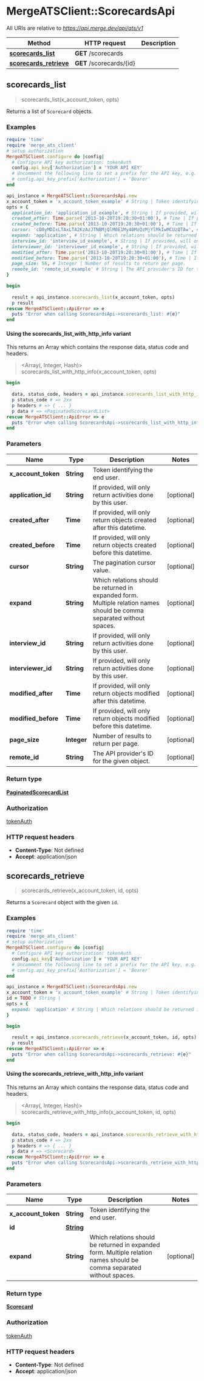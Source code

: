 # MergeATSClient::ScorecardsApi

All URIs are relative to *https://api.merge.dev/api/ats/v1*

| Method | HTTP request | Description |
| ------ | ------------ | ----------- |
| [**scorecards_list**](ScorecardsApi.md#scorecards_list) | **GET** /scorecards |  |
| [**scorecards_retrieve**](ScorecardsApi.md#scorecards_retrieve) | **GET** /scorecards/{id} |  |


## scorecards_list

> <PaginatedScorecardList> scorecards_list(x_account_token, opts)



Returns a list of `Scorecard` objects.

### Examples

```ruby
require 'time'
require 'merge_ats_client'
# setup authorization
MergeATSClient.configure do |config|
  # Configure API key authorization: tokenAuth
  config.api_key['Authorization'] = 'YOUR API KEY'
  # Uncomment the following line to set a prefix for the API key, e.g. 'Bearer' (defaults to nil)
  # config.api_key_prefix['Authorization'] = 'Bearer'
end

api_instance = MergeATSClient::ScorecardsApi.new
x_account_token = 'x_account_token_example' # String | Token identifying the end user.
opts = {
  application_id: 'application_id_example', # String | If provided, will only return activities done by this user.
  created_after: Time.parse('2013-10-20T19:20:30+01:00'), # Time | If provided, will only return objects created after this datetime.
  created_before: Time.parse('2013-10-20T19:20:30+01:00'), # Time | If provided, will only return objects created before this datetime.
  cursor: 'cD0yMDIxLTAxLTA2KzAzJTNBMjQlM0E1My40MzQzMjYlMkIwMCUzQTAw', # String | The pagination cursor value.
  expand: 'application', # String | Which relations should be returned in expanded form. Multiple relation names should be comma separated without spaces.
  interview_id: 'interview_id_example', # String | If provided, will only return activities done by this user.
  interviewer_id: 'interviewer_id_example', # String | If provided, will only return activities done by this user.
  modified_after: Time.parse('2013-10-20T19:20:30+01:00'), # Time | If provided, will only return objects modified after this datetime.
  modified_before: Time.parse('2013-10-20T19:20:30+01:00'), # Time | If provided, will only return objects modified before this datetime.
  page_size: 56, # Integer | Number of results to return per page.
  remote_id: 'remote_id_example' # String | The API provider's ID for the given object.
}

begin
  
  result = api_instance.scorecards_list(x_account_token, opts)
  p result
rescue MergeATSClient::ApiError => e
  puts "Error when calling ScorecardsApi->scorecards_list: #{e}"
end
```

#### Using the scorecards_list_with_http_info variant

This returns an Array which contains the response data, status code and headers.

> <Array(<PaginatedScorecardList>, Integer, Hash)> scorecards_list_with_http_info(x_account_token, opts)

```ruby
begin
  
  data, status_code, headers = api_instance.scorecards_list_with_http_info(x_account_token, opts)
  p status_code # => 2xx
  p headers # => { ... }
  p data # => <PaginatedScorecardList>
rescue MergeATSClient::ApiError => e
  puts "Error when calling ScorecardsApi->scorecards_list_with_http_info: #{e}"
end
```

### Parameters

| Name | Type | Description | Notes |
| ---- | ---- | ----------- | ----- |
| **x_account_token** | **String** | Token identifying the end user. |  |
| **application_id** | **String** | If provided, will only return activities done by this user. | [optional] |
| **created_after** | **Time** | If provided, will only return objects created after this datetime. | [optional] |
| **created_before** | **Time** | If provided, will only return objects created before this datetime. | [optional] |
| **cursor** | **String** | The pagination cursor value. | [optional] |
| **expand** | **String** | Which relations should be returned in expanded form. Multiple relation names should be comma separated without spaces. | [optional] |
| **interview_id** | **String** | If provided, will only return activities done by this user. | [optional] |
| **interviewer_id** | **String** | If provided, will only return activities done by this user. | [optional] |
| **modified_after** | **Time** | If provided, will only return objects modified after this datetime. | [optional] |
| **modified_before** | **Time** | If provided, will only return objects modified before this datetime. | [optional] |
| **page_size** | **Integer** | Number of results to return per page. | [optional] |
| **remote_id** | **String** | The API provider&#39;s ID for the given object. | [optional] |

### Return type

[**PaginatedScorecardList**](PaginatedScorecardList.md)

### Authorization

[tokenAuth](../README.md#tokenAuth)

### HTTP request headers

- **Content-Type**: Not defined
- **Accept**: application/json


## scorecards_retrieve

> <Scorecard> scorecards_retrieve(x_account_token, id, opts)



Returns a `Scorecard` object with the given `id`.

### Examples

```ruby
require 'time'
require 'merge_ats_client'
# setup authorization
MergeATSClient.configure do |config|
  # Configure API key authorization: tokenAuth
  config.api_key['Authorization'] = 'YOUR API KEY'
  # Uncomment the following line to set a prefix for the API key, e.g. 'Bearer' (defaults to nil)
  # config.api_key_prefix['Authorization'] = 'Bearer'
end

api_instance = MergeATSClient::ScorecardsApi.new
x_account_token = 'x_account_token_example' # String | Token identifying the end user.
id = TODO # String | 
opts = {
  expand: 'application' # String | Which relations should be returned in expanded form. Multiple relation names should be comma separated without spaces.
}

begin
  
  result = api_instance.scorecards_retrieve(x_account_token, id, opts)
  p result
rescue MergeATSClient::ApiError => e
  puts "Error when calling ScorecardsApi->scorecards_retrieve: #{e}"
end
```

#### Using the scorecards_retrieve_with_http_info variant

This returns an Array which contains the response data, status code and headers.

> <Array(<Scorecard>, Integer, Hash)> scorecards_retrieve_with_http_info(x_account_token, id, opts)

```ruby
begin
  
  data, status_code, headers = api_instance.scorecards_retrieve_with_http_info(x_account_token, id, opts)
  p status_code # => 2xx
  p headers # => { ... }
  p data # => <Scorecard>
rescue MergeATSClient::ApiError => e
  puts "Error when calling ScorecardsApi->scorecards_retrieve_with_http_info: #{e}"
end
```

### Parameters

| Name | Type | Description | Notes |
| ---- | ---- | ----------- | ----- |
| **x_account_token** | **String** | Token identifying the end user. |  |
| **id** | [**String**](.md) |  |  |
| **expand** | **String** | Which relations should be returned in expanded form. Multiple relation names should be comma separated without spaces. | [optional] |

### Return type

[**Scorecard**](Scorecard.md)

### Authorization

[tokenAuth](../README.md#tokenAuth)

### HTTP request headers

- **Content-Type**: Not defined
- **Accept**: application/json


